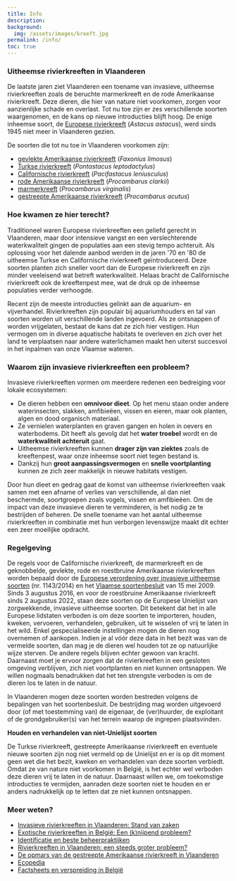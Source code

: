 ```yaml
---
title: Info
description:
background:
  img: /assets/images/kreeft.jpg
permalink: /info/
toc: true
---
```


### Uitheemse rivierkreeften in Vlaanderen

De laatste jaren ziet Vlaanderen een toename van invasieve, uitheemse rivierkreeften zoals de beruchte marmerkreeft en de rode Amerikaanse rivierkreeft. Deze dieren, die hier van nature niet voorkomen, zorgen voor aanzienlijke schade en overlast. Tot nu toe zijn er zes verschillende soorten waargenomen, en de kans op nieuwe introducties blijft hoog. De enige inheemse soort, de [Europese rivierkreeft](/soorten/astacus-astacus/) (_Astacus astacus_), werd sinds 1945 niet meer in Vlaanderen gezien.

De soorten die tot nu toe in Vlaanderen voorkomen zijn:

- [gevlekte Amerikaanse rivierkreeft](/soorten/faxonius-limosus/) (_Faxonius limosus_)
- [Turkse rivierkreeft](/soorten/pontastacus-leptodactylus/) (_Pontastacus leptodactylus_)
- [Californische rivierkreeft](/soorten/pacifastacus-leniusculus/) (_Pacifastacus leniusculus_)
- [rode Amerikaanse rivierkreeft](/soorten/procambarus-clarkii/) (_Procambarus clarkii_)
- [marmerkreeft](/soorten/procambarus-virginalis/) (_Procambarus virginalis_)
- [gestreepte Amerikaanse rivierkreeft](/soorten/procambarus-acutus/) (_Procambarus acutus_)  

### Hoe kwamen ze hier terecht?

Traditioneel waren Europese rivierkreeften een geliefd gerecht in Vlaanderen, maar door intensieve vangst en een verslechterende waterkwaliteit gingen de populaties aan een stevig tempo achteruit. Als oplossing voor het dalende aanbod werden in de jaren '70 en '80 de uitheemse Turkse en Californische rivierkreeft geïntroduceerd. Deze soorten planten zich sneller voort dan de Europese rivierkreeft en zijn minder veeleisend wat betreft waterkwaliteit. Helaas bracht de Californische rivierkreeft ook de kreeftenpest mee, wat de druk op de inheemse populaties verder verhoogde.  

Recent zijn de meeste introducties gelinkt aan de aquarium- en vijverhandel. Rivierkreeften zijn populair bij aquariumhouders en tal van soorten worden uit verschillende landen ingevoerd. Als ze ontsnappen of worden vrijgelaten, bestaat de kans dat ze zich hier vestigen. Hun vermogen om in diverse aquatische habitats te overleven en zich over het land te verplaatsen naar andere waterlichamen maakt hen uiterst succesvol in het inpalmen van onze Vlaamse wateren.  

### Waarom zijn invasieve rivierkreeften een probleem?

Invasieve rivierkreeften vormen om meerdere redenen een bedreiging voor lokale ecosystemen:
- De dieren hebben een **omnivoor dieet**. Op het menu staan onder andere waterinsecten, slakken, amfibieëen, vissen en eieren, maar ook planten, algen en dood organisch materiaal.
- Ze vernielen waterplanten en graven gangen en holen in oevers en waterbodems. Dit heeft als gevolg dat het **water troebel** wordt en de **waterkwaliteit achteruit** gaat.
- Uitheemse rivierkreeften kunnen **drager zijn van ziektes** zoals de kreeftenpest, waar onze inheemse soort niet tegen bestand is.
- Dankzij hun **groot aanpassingsvermogen** en **snelle voortplanting** kunnen ze zich zeer makkelijk in nieuwe habitats vestigen.  

Door hun dieet en gedrag gaat de komst van uitheemse rivierkreeften vaak samen met een afname of verlies van verschillende, al dan niet beschermde, soortgroepen zoals vogels, vissen en amfibieëen. Om de impact van deze invasieve dieren te verminderen, is het nodig ze te bestrijden of beheren. De snelle toename van het aantal uitheemse rivierkreeften in combinatie met hun verborgen levenswijze maakt dit echter een zeer moeilijke opdracht.

### Regelgeving

De regels voor de Californische rivierkreeft, de marmerkreeft en de geknobbelde, gevlekte, rode en roestbruine Amerikaanse rivierkreeften worden bepaald door de [Europese verordening over invasieve uitheemse soorten](https://www.iasregulation.be/nl/3/) (nr. 1143/2014) en het [Vlaamse soortenbesluit](https://navigator.emis.vito.be/detail?woId=32201) van 15 mei 2009. Sinds 3 augustus 2016, en voor de roestbruine Amerikaanse rivierkreeft sinds 2 augustus 2022, staan deze soorten op de Europese Unielijst van zorgwekkende, invasieve uitheemse soorten. Dit betekent dat het in alle Europese lidstaten verboden is om deze soorten te importeren, houden, kweken, vervoeren, verhandelen, gebruiken, uit te wisselen of vrij te laten in het wild. Enkel gespecialiseerde instellingen mogen de dieren nog overnemen of aankopen. 
Indien je al vóór deze data in het bezit was van de vermelde soorten, dan mag je de dieren wel houden tot ze op natuurlijke wijze sterven. De andere regels blijven echter gewoon van kracht. Daarnaast moet je ervoor zorgen dat de rivierkreeften in een gesloten omgeving verblijven, zich niet voortplanten en niet kunnen ontsnappen. We willen nogmaals benadrukken dat het ten strengste verboden is om de dieren los te laten in de natuur.

In Vlaanderen mogen deze soorten worden bestreden volgens de bepalingen van het soortenbesluit. De bestrijding mag worden uitgevoerd door (of met toestemming van) de eigenaar, de (ver)huurder, de exploitant of de grondgebruiker(s) van het terrein waarop de ingrepen plaatsvinden. 

**Houden en verhandelen van niet-Unielijst soorten**

De Turkse rivierkreeft, gestreepte Amerikaanse rivierkreeft en eventuele nieuwe soorten zijn nog niet vermeld op de Unielijst en er is op dit moment geen wet die het bezit, kweken en verhandelen van deze soorten verbiedt. Omdat ze van nature niet voorkomen in België, is het echter wel verboden deze dieren vrij te laten in de natuur. Daarnaast willen we, om toekomstige introducties te vermijden, aanraden deze soorten niet te houden en er anders nadrukkelijk op te letten dat ze niet kunnen ontsnappen. 


### Meer weten?

- [Invasieve rivierkreeften in Vlaanderen: Stand van zaken](https://www.vlaanderen.be/inbo/publicaties/invasieve-rivierkreeften-in-vlaanderen-stand-van-zaken-en-aanbevelingen-bij-vaststelling-van-nieuwe-soorten-en-populaties)
- [Exotische rivierkreeften in België: Een (k)nijpend probleem?](https://www.vlaanderen.be/inbo/publicaties/exotische-rivierkreeften-in-belgie)
- [Identificatie en beste beheerpraktijken](https://www.vmm.be/water/projecten/afbeeldingen-projecten-water/invasieve-uitheemse-rivierkreeftsoorten.pdf)
- [Rivierkreeften in Vlaanderen: een steeds groter probleem?](https://www.vlaanderen.be/inbo/publicaties/rivierkreeften-in-vlaanderen-een-steeds-groter-probleem)
- [De opmars van de gestreepte Amerikaanse rivierkreeft in Vlaanderen](https://www.vlaanderen.be/inbo/publicaties/de-opmars-van-de-gestreepte-amerikaanse-rivierkreeft-in-vlaanderen)
- [Ecopedia](https://www.ecopedia.be/dieren/uitheemse-rivierkreeften-diverse-soorten)
- [Factsheets en verspreiding in België](https://www.riparias.be/nl/355)
